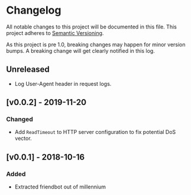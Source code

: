# Changelog

All notable changes to this project will be documented in this
file.  This project adheres to [Semantic Versioning](http://semver.org/).

As this project is pre 1.0, breaking changes may happen for minor version
bumps.  A breaking change will get clearly notified in this log.

## Unreleased

* Log User-Agent header in request logs.

## [v0.0.2] - 2019-11-20

### Changed

- Add `ReadTimeout` to HTTP server configuration to fix potential DoS vector.

## [v0.0.1] - 2018-10-16

### Added

- Extracted friendbot out of millennium
